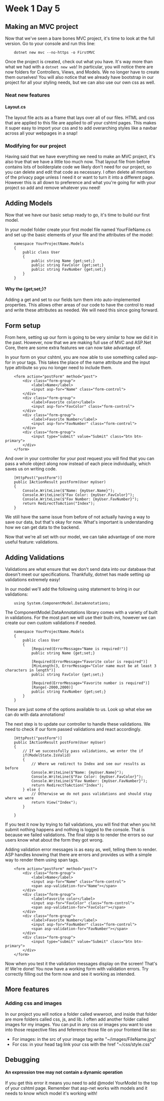 # Week 1 Day 5

## Making an MVC project

Now that we've seen a bare bones MVC project, it's time to look at the full version. Go to your console and run this line:

```
    dotnet new mvc --no-https -o FirstMVC
```

Once the project is created, check out what you have. It's way more than what we had with a `dotnet new web`! In particular, you will notice there are now folders for Controllers, Views, and Models. We no longer have to create them ourselves! You will also notice that we already have bootstrap in our project for all your styling needs, but we can also use our own css as well.

### Neat new features
#### Layout.cs
The layout file acts as a frame that lays over all of our files. HTML and css that are applied to this file are applied to *all* your cshtml pages. This makes it super easy to import your css and to add overarching styles like a navbar across all your webpages in a snap! 

### Modifying for our project
Having said that we have everything we need to make an MVC project, it's also true that we have a little too much now. That layout file from before contains lots of boilderplate code we likely don't need for our project, so you can delete and edit that code as necessary. I often delete all mentions of the privacy page unless I need it or want to turn it into a different page. However this is all down to preference and what you're going for with your project so add and remove whatever you need!

## Adding Models
Now that we have our basic setup ready to go, it's time to build our first model.

In your model folder create your first model file named YourFileName.cs and set up the basic elements of your file and the attributes of the model:

```
    namespace YourProjectName.Models
    {
        public class User
        {
            public string Name {get;set;}
            public string FavColor {get;set;}
            public string FavNumber {get;set;}
        }
    }
```

#### Why the {get;set;}?
Adding a get and set to our fields turn them into auto-implemented properties. This allows other areas of our code to have the control to read and write these attributes as needed. We will need this since going forward.

## Form setup

From here, setting up our form is going to be very similar to how we did it in the past. However, now that we are making full use of MVC and ASP.Net Core, there are some extra features we can now take advantage of.

In your form on your cshtml, you are now able to use something called asp-for in your tags. This takes the place of the name attribute and the input type attribute so you no longer need to include them. 

```
    <form action="postForm" method="post">
        <div class="form-group">
            <label>Name</label>
            <input asp-for="Name" class="form-control">
        </div>
        <div class="form-group">
            <label>Favorite color</label>
            <input asp-for="FavColor" class="form-control">
        </div>
        <div class="form-group">
            <label>Favorite Number</label>
            <input asp-for="FavNumber" class="form-control">
        </div>
        <div class="form-group">
            <input type="submit" value="Submit" class="btn btn-primary">
        </div>
    </form>
```

And over in your controller for your post request you will find that you can pass a whole object along now instead of each piece individually, which saves us on writing code.

```
    [HttpPost("postForm")]
    public IActionResult postForm(User myUser)
    {
        Console.WriteLine($"Name: {myUser.Name}");
        Console.WriteLine($"Fav Color: {myUser.FavColor}");
        Console.WriteLine($"Fav Number: {myUser.FavNumber}");
        return RedirectToAction("Index");
    }
```

We still have the same issue from before of not actually having a way to save our data, but that's okay for now. What's important is understanding how we can get data to the backend.

Now that we're all set with our model, we can take advantage of one more useful feature: validations.

## Adding Validations
Validations are what ensure that we don't send data into our database that doesn't meet our specifications. Thankfully, dotnet has made setting up validations extremely easy!

In our model we'll add the following using statement to bring in our validations:
```
    using System.ComponentModel.DataAnnotations;
```

The ComponentModel.DataAnnotations library comes with a variety of built in validations. For the most part we will use their built-ins, however we can create our own custom validations if needed. 

```
    namespace YourProjectName.Models
    {
        public class User
        {
            [Required(ErrorMessage="Name is required!")]
            public string Name {get;set;}
            
            [Required(ErrorMessage="Favorite color is required")]
            [MinLength(3, ErrorMessage="Color name must be at least 3 characters in length")]
            public string FavColor {get;set;}
            
            [Required(ErrorMessage="Favorite number is required")]
            [Range(-2000,2000)]
            public string FavNumber {get;set;}
        }
    }
```

These are just some of the options available to us. Look up what else we can do with data annotations!

The next step is to update our controller to handle these validations. We need to check if our form passed validations and react accordingly.

```
    [HttpPost("postForm")]
    public IActionResult postForm(User myUser)
    {
        // If we successfully pass validations, we enter the if
        if(ModelState.IsValid)
        {
            // Where we redirect to Index and see our results as before
            Console.WriteLine($"Name: {myUser.Name}");
            Console.WriteLine($"Fav Color: {myUser.FavColor}");
            Console.WriteLine($"Fav Number: {myUser.FavNumber}");
            return RedirectToAction("Index");
        } else {
            // Otherwise we do not pass validations and should stay where we were
            return View("Index");
        }
        
    }
```

If you test it now by trying to fail validations, you will find that when you hit submit nothing happens and nothing is logged to the console. That is because we failed validations. The final step is to render the errors so our users know what about the form they got wrong.

Adding validation error messages is as easy as, well, telling them to render. ASP handles knowing that there are errors and provides us with a simple way to render them using span tags.

```
    <form action="postForm" method="post">
        <div class="form-group">
            <label>Name</label>
            <input asp-for="Name" class="form-control">
            <span asp-validation-for="Name"></span>
        </div>
        <div class="form-group">
            <label>Favorite color</label>
            <input asp-for="FavColor" class="form-control">
            <span asp-validation-for="FavColor"></span>
        </div>
        <div class="form-group">
            <label>Favorite Number</label>
            <input asp-for="FavNumber" class="form-control">
            <span asp-validation-for="FavNumber"></span>
        </div>
        <div class="form-group">
            <input type="submit" value="Submit" class="btn btn-primary">
        </div>
    </form>
```

Now when you test it the validation messages display on the screen! That's it! We're done! You now have a working form with validation errors. Try correctly filling out the form now and see it working as intended.

## More features

### Adding css and images
In our project you will notice a folder called wwwroot, and inside that folder are more folders called css, js, and lib. I often add another folder called images for my images. You can put in any css or images you want to use into those respective files and feference those file on your frontend like so:
- For images: in the src of your image tag write "~/images/FileName.jpg"
- For css: in your head tag link your css with the href "~/css/style.css"

## Debugging
#### An expression tree may not contain a dynamic operation
If you get this error it means you need to add @model YourModel to the top of your cshtml page. Remember that asp-net works with models and it needs to know which model it's working with!